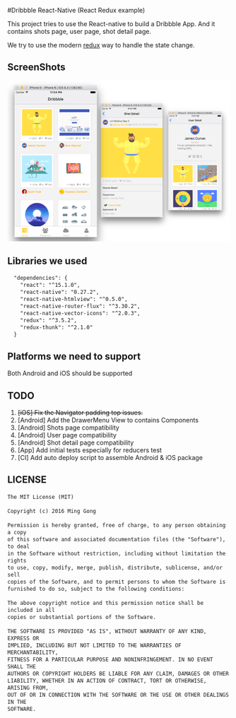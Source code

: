 #Dribbble React-Native (React Redux example)

This project tries to use the React-native to build a
Dribbble App. And it contains shots page, user page,
shot detail page.

We try to use the modern [redux](https://github.com/reactjs/redux) way to handle the state change.

## ScreenShots
![iOS](https://raw.githubusercontent.com/gongmingqm10/Dribbble-ReactNative/master/arts/iOS.png)

## Libraries we used
```
  "dependencies": {
    "react": "^15.1.0",
    "react-native": "0.27.2",
    "react-native-htmlview": "^0.5.0",
    "react-native-router-flux": "^3.30.2",
    "react-native-vector-icons": "^2.0.3",
    "redux": "^3.5.2",
    "redux-thunk": "^2.1.0"
  }
```
## Platforms we need to support

Both Android and iOS should be supported

## TODO

1. ~~[iOS] Fix the Navigator padding top issues.~~
2. [Android] Add the DrawerMenu View to contains Components
3. [Android] Shots page compatibility
4. [Android] User page compatibility
5. [Android] Shot detail page compatibility
6. [App] Add initial tests especially for reducers test
7. [CI] Add auto deploy script to assemble Android & iOS package

## LICENSE
```
The MIT License (MIT)

Copyright (c) 2016 Ming Gong

Permission is hereby granted, free of charge, to any person obtaining a copy
of this software and associated documentation files (the "Software"), to deal
in the Software without restriction, including without limitation the rights
to use, copy, modify, merge, publish, distribute, sublicense, and/or sell
copies of the Software, and to permit persons to whom the Software is
furnished to do so, subject to the following conditions:

The above copyright notice and this permission notice shall be included in all
copies or substantial portions of the Software.

THE SOFTWARE IS PROVIDED "AS IS", WITHOUT WARRANTY OF ANY KIND, EXPRESS OR
IMPLIED, INCLUDING BUT NOT LIMITED TO THE WARRANTIES OF MERCHANTABILITY,
FITNESS FOR A PARTICULAR PURPOSE AND NONINFRINGEMENT. IN NO EVENT SHALL THE
AUTHORS OR COPYRIGHT HOLDERS BE LIABLE FOR ANY CLAIM, DAMAGES OR OTHER
LIABILITY, WHETHER IN AN ACTION OF CONTRACT, TORT OR OTHERWISE, ARISING FROM,
OUT OF OR IN CONNECTION WITH THE SOFTWARE OR THE USE OR OTHER DEALINGS IN THE
SOFTWARE.

```



